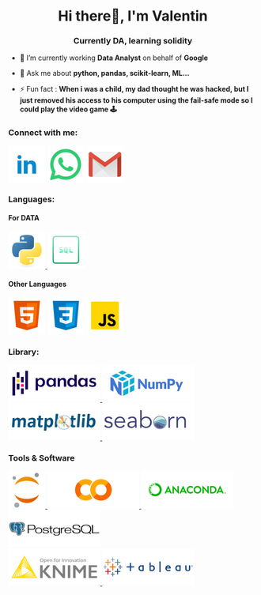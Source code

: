 <h1 align="center">Hi there👋, I'm Valentin</h1>
<h3 align="center">Currently DA, learning solidity </h3>

- 🔭 I’m currently working **Data Analyst** on behalf of **Google**

- 💬 Ask me about **python, pandas, scikit-learn, ML...**

- ⚡ Fun fact : **When i was a child, my dad thought he was hacked, but I just removed his access to his computer using the fail-safe mode so I could play the video game 🕹**

<h3 align="left">Connect with me:</h3>
<p align="left">
<a href="https://www.linkedin.com/in/v-monteiro/" target="blank"><img align="center" src="https://github.com/Valeeew/Valeeew/blob/main/svg/linkedin.png" alt="https://www.linkedin.com/in/v-monteiro/"  /></a>
<a href="https://wa.me/qr/V7QVTXDMZPNPB1" target="blank"><img align="center" src="https://github.com/Valeeew/Valeeew/blob/main/svg/whatsapp.png" alt="https://wa.me/qr/V7QVTXDMZPNPB1"  /></a>
<a href="mailto:v.monteiro.pro@gmail.com"><img align="center" src="https://github.com/Valeeew/Valeeew/blob/main/svg/gmail.png" alt="mailto:v.monteiro.pro@gmail.com"  /></a>
</p>


<h3 align="left">Languages:</h3>

<h4>For DATA</h4>
<a href="https://www.python.org" target="_blank" rel="noreferrer"> <img src="https://raw.githubusercontent.com/devicons/devicon/master/icons/python/python-original.svg" alt="python" width="75" height="75"/> </a>
<a href="http://sql.org/" target="_blank" rel="noreferrer"> <img src="https://github.com/Valeeew/Valeeew/blob/main/svg/sql.png" alt="SQL" /> </a>

<h4>Other Languages</h4>
<p><img src="https://github.com/Valeeew/Valeeew/blob/main/svg/html.png" alt="HTML" /> <img src="https://github.com/Valeeew/Valeeew/blob/main/svg/css.png" alt="CSS" /> <img src="https://github.com/Valeeew/Valeeew/blob/main/svg/javascript.png" alt="javascript" /></p>

<h3 align="left"> Library:</h3>
<p align="left"> <a href="https://pandas.pydata.org/" target="_blank" rel="noreferrer"> <img src="https://github.com/Valeeew/Valeeew/blob/main/svg/pandas.png" alt="pandas" /> </a> 
<a href="https://numpy.org/" target="_blank" rel="noreferrer"> <img src="https://github.com/Valeeew/Valeeew/blob/main/svg/numpy.png" alt="numpy" /> </a>
<a href="https://matplotlib.org/" target="_blank" rel="noreferrer"> <img src="https://github.com/Valeeew/Valeeew/blob/main/svg/matplotlib.png" alt="matplotlib" /> </a>
<a href="https://seaborn.pydata.org/" target="_blank" rel="noreferrer"> <img src="https://github.com/Valeeew/Valeeew/blob/main/svg/seaborn.png" alt="seaborn" /> </a>
</p>

<h3 align="left">Tools & Software</h3>
<a href="https://jupyter.org/" target="_blank" rel="noreferrer"> <img src="https://github.com/Valeeew/Valeeew/blob/main/svg/jupyter.png" alt="jupyter"/> </a>
<a href="https://colab.research.google.com/" target="_blank" rel="noreferrer"> <img src="https://github.com/Valeeew/Valeeew/blob/main/svg/colab.png" alt="colab"/> </a>
<a href="https://www.anaconda.com/products/distribution" target="_blank" rel="noreferrer"> <img src="https://github.com/Valeeew/Valeeew/blob/main/svg/Anaconda.png" alt="anaconda"/> </a>
<a href="https://www.postgresql.org" target="_blank" rel="noreferrer"> <img src="https://github.com/Valeeew/Valeeew/blob/main/svg/postgre.png" alt="postgresql"/> </a>
<br>
<a href="https://www.knime.com/" target="_blank" rel="noreferrer"> <img src="https://github.com/Valeeew/Valeeew/blob/main/svg/knime.png" alt="knime"/> </a>
<a href="https://www.tableau.com" target="_blank" rel="noreferrer"> <img src="https://github.com/Valeeew/Valeeew/blob/main/svg/tableau.png" alt="tableau"/> </a>

